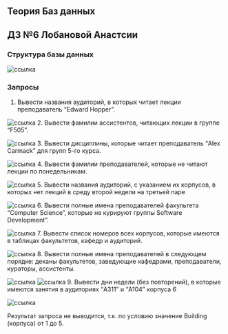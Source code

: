 ## Теория Баз данных
## ДЗ №6 Лобановой Анастсии

### Структура базы данных
![ссылка](https://thumb.cloud.mail.ru/weblink/thumb/xw1/atNR/bjskjCakr)

### Запросы
1. Вывести названия аудиторий, в которых читает лекции преподаватель “Edward Hopper”.

![ссылка](https://thumb.cloud.mail.ru/weblink/thumb/xw1/iJJr/2cAPU3Caq)
2. Вывести фамилии ассистентов, читающих лекции в группе “F505”.

![ссылка](https://thumb.cloud.mail.ru/weblink/thumb/xw1/xTq5/s57FxryLf)
3. Вывести дисциплины, которые читает преподаватель “Alex Carmack” для групп 5-го курса.

![ссылка](https://thumb.cloud.mail.ru/weblink/thumb/xw1/ppb8/S7AqRk1xe)
4. Вывести фамилии преподавателей, которые не читают лекции по понедельникам.

![ссылка](https://thumb.cloud.mail.ru/weblink/thumb/xw1/z89L/T52G3Fzx1)
5. Вывести названия аудиторий, с указанием их корпусов, в которых нет лекций в среду второй недели на третьей паре

![ссылка](https://thumb.cloud.mail.ru/weblink/thumb/xw1/n6F8/m5iq6ay75)
6. Вывести полные имена преподавателей факультета “Computer Science”, которые не курируют группы Software Development”.

![ссылка](https://thumb.cloud.mail.ru/weblink/thumb/xw1/eqUH/L8W2nV9rS)
7. Вывести список номеров всех корпусов, которые имеются в таблицах факультетов, кафедр и аудиторий.

![ссылка](https://thumb.cloud.mail.ru/weblink/thumb/xw1/aZAL/T22TPmrzP)
8. Вывести полные имена преподавателей в следующем порядке: деканы факультетов, заведующие кафедрами, преподаватели, кураторы, ассистенты.

![ссылка](https://thumb.cloud.mail.ru/weblink/thumb/xw1/Uhsi/bAosKCyjE)
![ссылка](https://thumb.cloud.mail.ru/weblink/thumb/xw1/RiJm/w464jfA3U)
9. Вывести дни недели (без повторений), в которые имеются занятия в аудиториях “A311” и “A104” корпуса 6

![ссылка](https://thumb.cloud.mail.ru/weblink/thumb/xw1/QwVj/7vZX6iCNS)

Результат запроса не выводится, т.к. по условию значение Building (корпуса) от 1 до 5.
